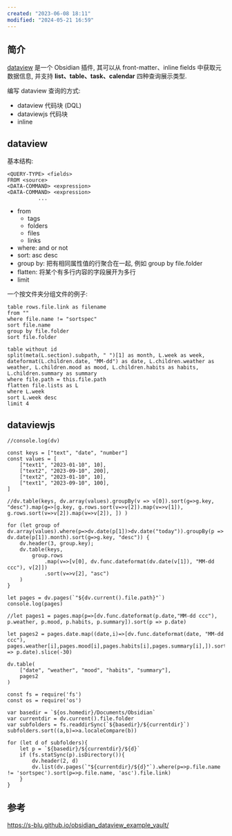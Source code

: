 ```yaml
---
created: "2023-06-08 18:11"
modified: "2024-05-21 16:59"
---
```

## 简介

[dataview](https://blacksmithgu.github.io/obsidian-dataview) 是一个 Obsidian 插件, 其可以从 front-matter、inline fields 中获取元数据信息, 并支持 **list、table、task、calendar** 四种查询展示类型.

编写 dataview 查询的方式:
- dataview 代码块 (DQL)
- dataviewjs 代码块
- inline

## dataview

基本结构:
```
<QUERY-TYPE> <fields>
FROM <source>
<DATA-COMMAND> <expression>
<DATA-COMMAND> <expression>
          ...
```

- from
    - tags
    - folders
    - files
    - links
- where: and or not
- sort: asc desc
- group by: 把有相同属性值的行聚合在一起, 例如 group by file.folder
- flatten: 将某个有多行内容的字段展开为多行
- limit

一个按文件夹分组文件的例子:
```dataview- title:"dataview example"
table rows.file.link as filename
from ""
where file.name != "sortspec"
sort file.name
group by file.folder
sort file.folder
```

```dataview- title:"flatten file.lists"
table without id
split(meta(L.section).subpath, " ")[1] as month, L.week as week, dateformat(L.children.date, "MM-dd") as date, L.children.weather as weather, L.children.mood as mood, L.children.habits as habits, L.children.summary as summary
where file.path = this.file.path
flatten file.lists as L
where L.week
sort L.week desc
limit 4
```

## dataviewjs

```dataviewjs- unwrap:false title:"dataviewjs example"
//console.log(dv)

const keys = ["text", "date", "number"]
const values = [
    ["text1", "2023-01-10", 10],
    ["text2", "2023-09-10", 200],
    ["text2", "2023-01-10", 10],
    ["text1", "2023-09-10", 100],
]

//dv.table(keys, dv.array(values).groupBy(v => v[0]).sort(g=>g.key, "desc").map(g=>[g.key, g.rows.sort(v=>v[2]).map(v=>v[1]), g.rows.sort(v=>v[2]).map(v=>v[2]), ]) )

for (let group of dv.array(values).where(p=>dv.date(p[1])>dv.date("today")).groupBy(p => dv.date(p[1]).month).sort(g=>g.key, "desc")) {
    dv.header(3, group.key);
    dv.table(keys,
        group.rows
            .map(v=>[v[0], dv.func.dateformat(dv.date(v[1]), "MM-dd ccc"), v[2]])
            .sort(v=>v[2], "asc")
    )
}
```

```dataviewjs- title:"对单文件中的 inline fileds 查询时按某字段展平为多行"
let pages = dv.pages(`"${dv.current().file.path}"`)
console.log(pages)

//let pages1 = pages.map(p=>[dv.func.dateformat(p.date,"MM-dd ccc"), p.weather, p.mood, p.habits, p.summary]).sort(p => p.date)

let pages2 = pages.date.map((date,i)=>[dv.func.dateformat(date, "MM-dd ccc"), pages.weather[i],pages.mood[i],pages.habits[i],pages.summary[i],]).sort(p => p.date).slice(-30)

dv.table(
    ["date", "weather", "mood", "habits", "summary"],
    pages2
)
```

```dataviewjs- title:"仅按当前目录下的子文件夹分组文件"
const fs = require('fs')
const os = require('os')

var basedir = `${os.homedir}/Documents/Obsidian`
var currentdir = dv.current().file.folder
var subfolders = fs.readdirSync(`${basedir}/${currentdir}`)
subfolders.sort((a,b)=>a.localeCompare(b))

for (let d of subfolders){
    let p = `${basedir}/${currentdir}/${d}`
    if (fs.statSync(p).isDirectory()){
        dv.header(2, d)
        dv.list(dv.pages(`"${currentdir}/${d}"`).where(p=>p.file.name != 'sortspec').sort(p=>p.file.name, 'asc').file.link)
    }
}
```

## 参考

https://s-blu.github.io/obsidian_dataview_example_vault/
